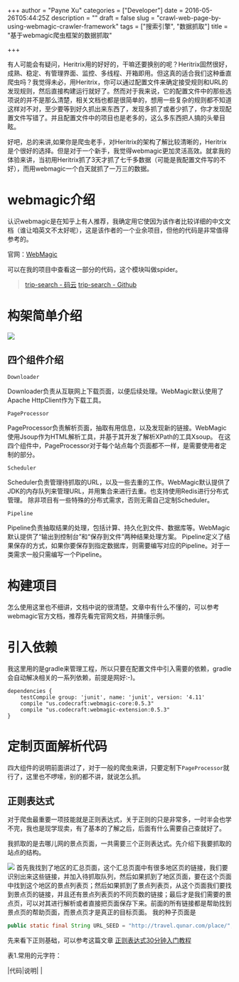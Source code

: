 +++
author = "Payne Xu"
categories = ["Developer"]
date = 2016-05-26T05:44:25Z
description = ""
draft = false
slug = "crawl-web-page-by-using-webmagic-crawler-framework"
tags = ["搜索引擎", "数据抓取"]
title = "基于webmagic爬虫框架的数据抓取"

+++



有人可能会有疑问，Heritrix用的好好的，干嘛还要换别的呢？Heritrix固然很好，成熟、稳定、有管理界面、监控、多线程、开箱即用。但这真的适合我们这种垂直爬虫吗？我觉得未必，用Heritrix，你可以通过配置文件来确定接受规则和URL的发现规则，然后直接构建运行就好了。然而对于我来说，它的配置文件中的那些选项说的并不是那么清楚，相关文档也都是很简单的，想用一些复杂的规则都不知道这样对不对，至少要等到好久抓出来东西了，发现多抓了或者少抓了，你才发现配置文件写错了。并且配置文件中的项目也是老多的，这么多东西把人搞的头晕目眩。

好吧，总的来讲,如果你是爬虫老手，对Heritrix的架构了解比较清晰的，Heritrix是个很好的选择。但是对于一个新手，我觉得webmagic更加灵活高效。就拿我的体验来讲，当初用Heritrix抓了3天才抓了七千多数据（可能是我配置文件写的不好），而用webmagic一个白天就抓了一万三的数据。

<!--more-->

# webmagic介绍

认识webmagic是在知乎上有人推荐，我确定用它使因为该作者比较详细的中文文档（谁让咱英文不太好呢），这是该作者的一个业余项目，但他的代码是非常值得参考的。

官网：[WebMagic](http://webmagic.io/)

可以在我的项目中查看这一部分的代码，这个模块叫做spider。
> [trip-search - 码云](http://git.oschina.net/PayneXu/trip-search/)
> [trip-search - Github](https://github.com/paynexu/trip-search)

# 构架简单介绍
![](https://storage.blog.fliaping.com/blog/14642364175906.jpg)
## 四个组件介绍
`Downloader`

Downloader负责从互联网上下载页面，以便后续处理。WebMagic默认使用了Apache HttpClient作为下载工具。

`PageProcessor`

PageProcessor负责解析页面，抽取有用信息，以及发现新的链接。WebMagic使用Jsoup作为HTML解析工具，并基于其开发了解析XPath的工具Xsoup。
在这四个组件中，PageProcessor对于每个站点每个页面都不一样，是需要使用者定制的部分。

`Scheduler`

Scheduler负责管理待抓取的URL，以及一些去重的工作。WebMagic默认提供了JDK的内存队列来管理URL，并用集合来进行去重。也支持使用Redis进行分布式管理。
除非项目有一些特殊的分布式需求，否则无需自己定制Scheduler。

`Pipeline`

Pipeline负责抽取结果的处理，包括计算、持久化到文件、数据库等。WebMagic默认提供了“输出到控制台”和“保存到文件”两种结果处理方案。
Pipeline定义了结果保存的方式，如果你要保存到指定数据库，则需要编写对应的Pipeline。对于一类需求一般只需编写一个Pipeline。

# 构建项目
怎么使用这里也不细讲，文档中说的很清楚。文章中有什么不懂的，可以参考webmagic官方文档，推荐先看完官网文档，并搞懂示例。
# 引入依赖
我这里用的是gradle来管理工程，所以只要在配置文件中引入需要的依赖，gradle会自动解决相关的一系列依赖，前提是网好:-)。

```
dependencies {
    testCompile group: 'junit', name: 'junit', version: '4.11'
    compile "us.codecraft:webmagic-core:0.5.3"
    compile "us.codecraft:webmagic-extension:0.5.3"
}
```
# 定制页面解析代码
四大组件的说明前面讲过了，对于一般的爬虫来讲，只要定制下`PageProcessor`就行了，这里也不啰嗦，别的都不讲，就说怎么抓。

## 正则表达式
对于爬虫最重要一项技能就是正则表达式，关于正则的只是非常多，一时半会也学不完，我也是现学现卖，有了基本的了解之后，后面有什么需要自己查就好了。

我抓取的是去哪儿网的景点页面，一共需要三个正则表达式。先介绍下我要抓取的站点的结构。

![](https://storage.blog.fliaping.com/blog/14642378347089.jpg)
首先我找到了地区的汇总页面，这个汇总页面中有很多地区页的链接，我们要识别出来这些链接，并加入待抓取队列，然后如果抓到了地区页面，要在这个页面中找到这个地区的景点列表页；然后如果抓到了景点列表页，从这个页面我们要找到景点页的链接，并且还有景点列表页的不同页数的链接；最后才是我们需要的景点页，可以对其进行解析或者直接把页面保存下来。前面的所有链接都是帮助找到景点页的帮助页面，而景点页才是真正的目标页面。
我的种子页面是

```java
public static final String URL_SEED = "http://travel.qunar.com/place/";
```
先来看下正则基础，可以参考这篇文章 [正则表达式30分钟入门教程](http://deerchao.net/tutorials/regex/regex.htm)

表1.常用的元字符：

|代码|说明|
|